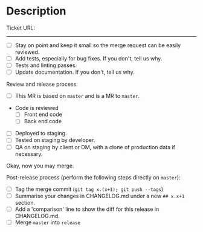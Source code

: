 # Description

<!-- Describe your pull request, and instructions for the reviewer. -->

Ticket URL:

---

<!-- Please tick or remove these as relevant. Provide further details if valuable. Be pragmatic. -->

- [ ] Stay on point and keep it small so the merge request can be easily reviewed.
- [ ] Add tests, especially for bug fixes. If you don't, tell us why.
- [ ] Tests and linting passes.
- [ ] Update documentation. If you don't, tell us why.

Review and release process:

- [ ] This MR is based on `master` and is a MR to `master`.
- Code is reviewed
  - [ ] Front end code
  - [ ] Back end code
- [ ] Deployed to staging.
- [ ] Tested on staging by developer.
- [ ] QA on staging by client or DM, with a clone of production data if necessary.

Okay, now you may merge.

Post-release process (perform the following steps directly on `master`):

- [ ] Tag the merge commit (`git tag x.(x+1); git push --tags`)
- [ ] Summarise your changes in CHANGELOG.md under a new `## x.x+1` section.
- [ ] Add a 'comparison' line to show the diff for this release in CHANGELOG.md.
- [ ] Merge `master` into `release`
